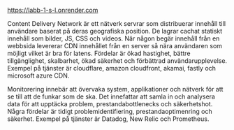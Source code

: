 https://labb-1-s-l.onrender.com

Content Delivery Network är ett nätverk servrar som distribuerar innehåll till användare baserat på deras geografiska position. De lagrar cachat statiskt innehåll som bilder, JS, CSS och videos. När någon begär innehåll från en webbsida levererar CDN innehållet från en server så nära användaren som möjligt vilket är bra för latens. Fördelar är ökad hastighet, bättre tillgänglighet, skalbarhet, ökad säkerhet och förbättrad användarupplevelse. Exempel på tjänster är cloudflare, amazon cloudfront, akamai, fastly och microsoft azure CDN.

Monitorering innebär att övervaka system, applikationer och nätverk för att se till att de funkar som de ska. Det innefattar att samla in och analysera data för att upptäcka problem, prestandabottlenecks och säkerhetshot. Några fördelar är tidigt problemidentifiering, prestandaoptimenring och säkerhet. Exempel på tjänster är Datadog, New Relic och Prometheus.
